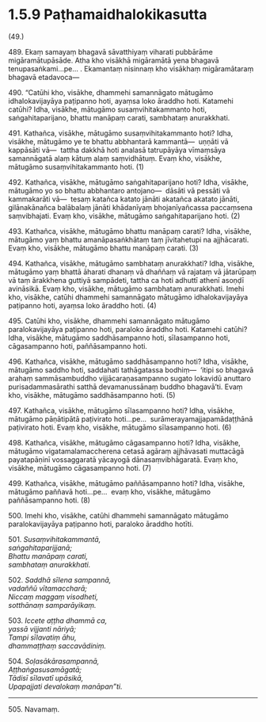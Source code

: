 

# 1.5.9 Paṭhamaidhalokikasutta




(49.)

489\. Ekaṃ samayaṃ bhagavā sāvatthiyaṃ viharati pubbārāme migāramātupāsāde. Atha kho visākhā migāramātā yena bhagavā tenupasaṅkami…pe… . Ekamantaṃ nisinnaṃ kho visākhaṃ migāramātaraṃ bhagavā etadavoca—

490\. “Catūhi kho, visākhe, dhammehi samannāgato mātugāmo idhalokavijayāya paṭipanno hoti, ayaṃsa loko āraddho hoti. Katamehi catūhi? Idha, visākhe, mātugāmo susaṃvihitakammanto hoti, saṅgahitaparijano, bhattu manāpaṃ carati, sambhataṃ anurakkhati.

491\. Kathañca, visākhe, mātugāmo susaṃvihitakammanto hoti? Idha, visākhe, mātugāmo ye te bhattu abbhantarā kammantā—  uṇṇāti vā kappāsāti vā—  tattha dakkhā hoti analasā tatrupāyāya vīmaṃsāya samannāgatā alaṃ kātuṃ alaṃ saṃvidhātuṃ. Evaṃ kho, visākhe, mātugāmo susaṃvihitakammanto hoti. (1)

492\. Kathañca, visākhe, mātugāmo saṅgahitaparijano hoti? Idha, visākhe, mātugāmo yo so bhattu abbhantaro antojano—  dāsāti vā pessāti vā kammakarāti vā—  tesaṃ katañca katato jānāti akatañca akatato jānāti, gilānakānañca balābalaṃ jānāti khādanīyaṃ bhojanīyañcassa paccaṃsena saṃvibhajati. Evaṃ kho, visākhe, mātugāmo saṅgahitaparijano hoti. (2)

493\. Kathañca, visākhe, mātugāmo bhattu manāpaṃ carati? Idha, visākhe, mātugāmo yaṃ bhattu amanāpasaṅkhātaṃ taṃ jīvitahetupi na ajjhācarati. Evaṃ kho, visākhe, mātugāmo bhattu manāpaṃ carati. (3)

494\. Kathañca, visākhe, mātugāmo sambhataṃ anurakkhati? Idha, visākhe, mātugāmo yaṃ bhattā āharati dhanaṃ vā dhaññaṃ vā rajataṃ vā jātarūpaṃ vā taṃ ārakkhena guttiyā sampādeti, tattha ca hoti adhuttī athenī asoṇḍī avināsikā. Evaṃ kho, visākhe, mātugāmo sambhataṃ anurakkhati. Imehi kho, visākhe, catūhi dhammehi samannāgato mātugāmo idhalokavijayāya paṭipanno hoti, ayaṃsa loko āraddho hoti. (4)

495\. Catūhi kho, visākhe, dhammehi samannāgato mātugāmo paralokavijayāya paṭipanno hoti, paraloko āraddho hoti. Katamehi catūhi? Idha, visākhe, mātugāmo saddhāsampanno hoti, sīlasampanno hoti, cāgasampanno hoti, paññāsampanno hoti.

496\. Kathañca, visākhe, mātugāmo saddhāsampanno hoti? Idha, visākhe, mātugāmo saddho hoti, saddahati tathāgatassa bodhiṃ—  ‘itipi so bhagavā arahaṃ sammāsambuddho vijjācaraṇasampanno sugato lokavidū anuttaro purisadammasārathi satthā devamanussānaṃ buddho bhagavā’ti. Evaṃ kho, visākhe, mātugāmo saddhāsampanno hoti. (5)

497\. Kathañca, visākhe, mātugāmo sīlasampanno hoti? Idha, visākhe, mātugāmo pāṇātipātā paṭivirato hoti…pe…  surāmerayamajjapamādaṭṭhānā paṭivirato hoti. Evaṃ kho, visākhe, mātugāmo sīlasampanno hoti. (6)

498\. Kathañca, visākhe, mātugāmo cāgasampanno hoti? Idha, visākhe, mātugāmo vigatamalamaccherena cetasā agāraṃ ajjhāvasati muttacāgā payatapāṇinī vossaggaratā yācayogā dānasaṃvibhāgaratā. Evaṃ kho, visākhe, mātugāmo cāgasampanno hoti. (7)

499\. Kathañca, visākhe, mātugāmo paññāsampanno hoti? Idha, visākhe, mātugāmo paññavā hoti…pe…  evaṃ kho, visākhe, mātugāmo paññāsampanno hoti. (8)

500\. Imehi kho, visākhe, catūhi dhammehi samannāgato mātugāmo paralokavijayāya paṭipanno hoti, paraloko āraddho hotīti.

501\. _Susaṃvihitakammantā,_  
_saṅgahitaparijjanā;_  
_Bhattu manāpaṃ carati,_  
_sambhataṃ anurakkhati._  


502\. _Saddhā sīlena sampannā,_  
_vadaññū vītamaccharā;_  
_Niccaṃ maggaṃ visodheti,_  
_sotthānaṃ samparāyikaṃ._  


503\. _Iccete aṭṭha dhammā ca,_  
_yassā vijjanti nāriyā;_  
_Tampi sīlavatiṃ āhu,_  
_dhammaṭṭhaṃ saccavādiniṃ._  


504\. _Soḷasākārasampannā,_  
_Aṭṭhaṅgasusamāgatā;_  
_Tādisī sīlavatī upāsikā,_  
_Upapajjati devalokaṃ manāpan”ti._  


---

505\. Navamaṃ.





